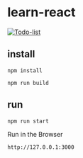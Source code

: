 # learn-react

[![Todo-list](http://p5.qhimg.com/d/inn/ed827624/Todo-list.png)](http://todos.berwin.me)

## install

```shell
npm install

npm run build
```

## run

```shell
npm run start
```

Run in the Browser

```shell
http://127.0.0.1:3000
```